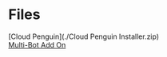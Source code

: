 # Files
[Cloud Penguin](./Cloud Penguin Installer.zip)  
[Multi-Bot Add On](https://cloudpengu.in/store/#view:09d0682c-0637-48f0-9736-9a0d126a5ff4)
